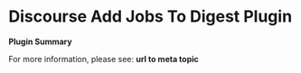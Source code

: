# **Discourse Add Jobs To Digest** Plugin

**Plugin Summary**

For more information, please see: **url to meta topic**
